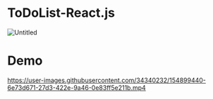 # ToDoList-React.js

![Untitled](https://user-images.githubusercontent.com/34340232/154899420-2e9fdfa5-12c7-4f82-9eaf-3485e41f2e53.png)

# Demo

https://user-images.githubusercontent.com/34340232/154899440-6e73d671-27d3-422e-9a46-0e83ff5e211b.mp4

